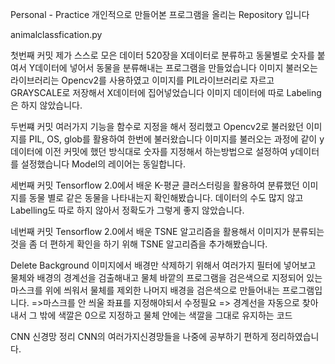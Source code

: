 Personal - Practice 개인적으로 만들어본 프로그램을 올리는 Repository 입니다

animalclassfication.py

첫번째 커밋
제가 스스로 모은 데이터 520장을 X데이터로 분류하고 동물별로 숫자를 붙여서 Y데이터에 넣어서 동물을 분류해내는 프로그램을 만들었습니다
이미지 불러오는 라이브러리는 Opencv2를 사용하였고 이미지를 PIL라이브러리로 자르고 GRAYSCALE로 저장해서 X데이터에 집어넣었습니다 
이미지 데이터에 따로 Labeling은 하지 않았습니다.

두번쨰 커밋
여러가지 기능을 함수로 지정을 해서 정리했고 Opencv2로 불러왔던 이미지를 PIL, OS, glob를 활용하여 한번에 불러왔습니다 
이미지를 불러오는 과정에 같이 y데이터에 이전 커밋에 했던 방식대로 숫자를 지정해서 하는방법으로 설정하여 y데이터를 설정했습니다
Model의 레이어는 동일합니다.

세번째 커밋
Tensorflow 2.0에서 배운 K-평균 클러스터링을 활용하여 분류했던 이미지를 동물 별로 같은 동물을 나타내는지 확인해봤습니다.
데이터의 수도 많지 않고 Labelling도 따로 하지 않아서 정확도가 그렇게 좋지 않았습니다.

네번째 커밋
Tensorflow 2.0에서 배운 TSNE 알고리즘을 활용해서 이미지가 분류되는 것을 좀 더 편하게 확인을 하기 위해 TSNE 알고리즘을 추가해봤습니다.


Delete Background
이미지에서 배경만 삭제하기 위해서 여러가지 필터에 넣어보고 물체와 배경의 경계선을 검출해내고 물체 바깥의 프로그램을 검은색으로 지정되어 있는 마스크를 위에 씌워서 물체를 제외한 나머지 배경을 검은색으로 만들어내는 프로그램입니다. =>마스크를 안 씌울 좌표를 지정해야되서 수정필요 => 경계선을 자동으로 찾아내서 그 밖에 색깔은 0으로 지정하고 물체 안에는 색깔을 그대로 유지하는 코드 

CNN 신경망 정리
CNN의 여러가지신경망들을 나중에 공부하기 편하게 정리하였습니다.
